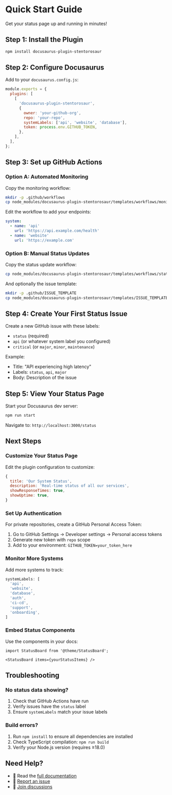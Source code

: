 # Quick Start Guide

Get your status page up and running in minutes!

## Step 1: Install the Plugin

```bash
npm install docusaurus-plugin-stentorosaur
```

## Step 2: Configure Docusaurus

Add to your `docusaurus.config.js`:

```javascript
module.exports = {
  plugins: [
    [
      'docusaurus-plugin-stentorosaur',
      {
        owner: 'your-github-org',
        repo: 'your-repo',
        systemLabels: ['api', 'website', 'database'],
        token: process.env.GITHUB_TOKEN,
      },
    ],
  ],
};
```

## Step 3: Set up GitHub Actions

### Option A: Automated Monitoring

Copy the monitoring workflow:

```bash
mkdir -p .github/workflows
cp node_modules/docusaurus-plugin-stentorosaur/templates/workflows/monitor-systems.yml .github/workflows/
```

Edit the workflow to add your endpoints:

```yaml
system: 
  - name: 'api'
    url: 'https://api.example.com/health'
  - name: 'website'
    url: 'https://example.com'
```

### Option B: Manual Status Updates

Copy the status update workflow:

```bash
cp node_modules/docusaurus-plugin-stentorosaur/templates/workflows/status-update.yml .github/workflows/
```

And optionally the issue template:

```bash
mkdir -p .github/ISSUE_TEMPLATE
cp node_modules/docusaurus-plugin-stentorosaur/templates/ISSUE_TEMPLATE/status-issue.yml .github/ISSUE_TEMPLATE/
```

## Step 4: Create Your First Status Issue

Create a new GitHub issue with these labels:

- `status` (required)
- `api` (or whatever system label you configured)
- `critical` (or `major`, `minor`, `maintenance`)

Example:
- Title: "API experiencing high latency"
- Labels: `status`, `api`, `major`
- Body: Description of the issue

## Step 5: View Your Status Page

Start your Docusaurus dev server:

```bash
npm run start
```

Navigate to: `http://localhost:3000/status`

## Next Steps

### Customize Your Status Page

Edit the plugin configuration to customize:

```javascript
{
  title: 'Our System Status',
  description: 'Real-time status of all our services',
  showResponseTimes: true,
  showUptime: true,
}
```

### Set Up Authentication

For private repositories, create a GitHub Personal Access Token:

1. Go to GitHub Settings → Developer settings → Personal access tokens
2. Generate new token with `repo` scope
3. Add to your environment: `GITHUB_TOKEN=your_token_here`

### Monitor More Systems

Add more systems to track:

```javascript
systemLabels: [
  'api',
  'website',
  'database',
  'auth',
  'ci-cd',
  'support',
  'onboarding',
]
```

### Embed Status Components

Use the components in your docs:

```mdx
import StatusBoard from '@theme/StatusBoard';

<StatusBoard items={yourStatusItems} />
```

## Troubleshooting

### No status data showing?

1. Check that GitHub Actions have run
2. Verify issues have the `status` label
3. Ensure `systemLabels` match your issue labels

### Build errors?

1. Run `npm install` to ensure all dependencies are installed
2. Check TypeScript compilation: `npm run build`
3. Verify your Node.js version (requires ≥18.0)

## Need Help?

- 📖 Read the [full documentation](README.md)
- 🐛 [Report an issue](https://github.com/your-org/docusaurus-plugin-stentorosaur/issues)
- 💬 [Join discussions](https://github.com/your-org/docusaurus-plugin-stentorosaur/discussions)
